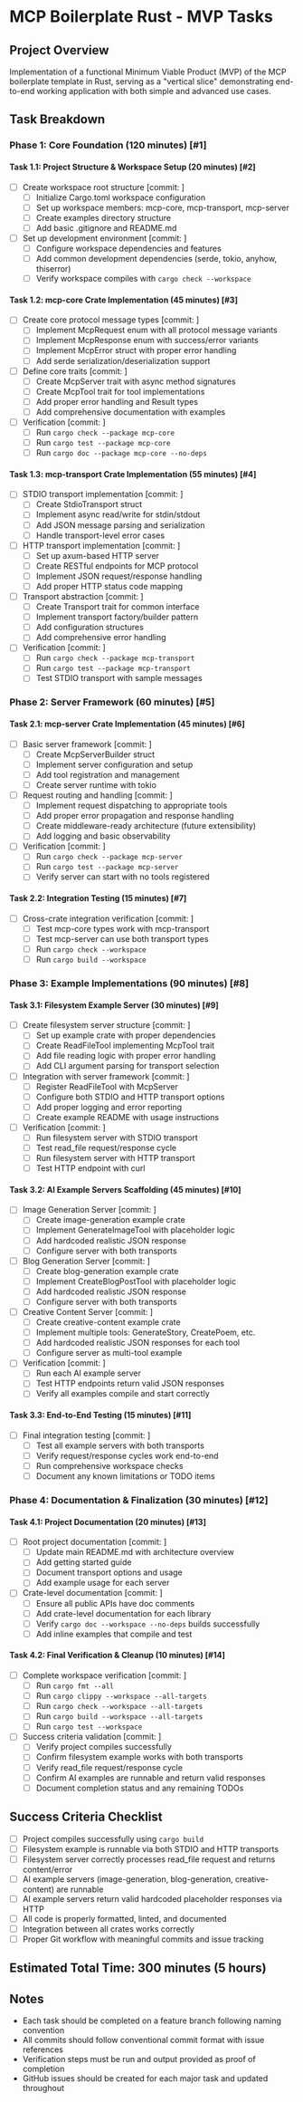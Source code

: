 # MCP Boilerplate Rust - MVP Tasks

## Project Overview
Implementation of a functional Minimum Viable Product (MVP) of the MCP boilerplate template in Rust, serving as a "vertical slice" demonstrating end-to-end working application with both simple and advanced use cases.

## Task Breakdown

### Phase 1: Core Foundation (120 minutes) [#1]

#### Task 1.1: Project Structure & Workspace Setup (20 minutes) [#2]
- [ ] Create workspace root structure [commit: ]
  - [ ] Initialize Cargo.toml workspace configuration
  - [ ] Set up workspace members: mcp-core, mcp-transport, mcp-server
  - [ ] Create examples directory structure
  - [ ] Add basic .gitignore and README.md
- [ ] Set up development environment [commit: ]
  - [ ] Configure workspace dependencies and features
  - [ ] Add common development dependencies (serde, tokio, anyhow, thiserror)
  - [ ] Verify workspace compiles with `cargo check --workspace`

#### Task 1.2: mcp-core Crate Implementation (45 minutes) [#3]
- [ ] Create core protocol message types [commit: ]
  - [ ] Implement McpRequest enum with all protocol message variants
  - [ ] Implement McpResponse enum with success/error variants
  - [ ] Implement McpError struct with proper error handling
  - [ ] Add serde serialization/deserialization support
- [ ] Define core traits [commit: ]
  - [ ] Create McpServer trait with async method signatures
  - [ ] Create McpTool trait for tool implementations
  - [ ] Add proper error handling and Result types
  - [ ] Add comprehensive documentation with examples
- [ ] Verification [commit: ]
  - [ ] Run `cargo check --package mcp-core`
  - [ ] Run `cargo test --package mcp-core`
  - [ ] Run `cargo doc --package mcp-core --no-deps`

#### Task 1.3: mcp-transport Crate Implementation (55 minutes) [#4]
- [ ] STDIO transport implementation [commit: ]
  - [ ] Create StdioTransport struct
  - [ ] Implement async read/write for stdin/stdout
  - [ ] Add JSON message parsing and serialization
  - [ ] Handle transport-level error cases
- [ ] HTTP transport implementation [commit: ]
  - [ ] Set up axum-based HTTP server
  - [ ] Create RESTful endpoints for MCP protocol
  - [ ] Implement JSON request/response handling
  - [ ] Add proper HTTP status code mapping
- [ ] Transport abstraction [commit: ]
  - [ ] Create Transport trait for common interface
  - [ ] Implement transport factory/builder pattern
  - [ ] Add configuration structures
  - [ ] Add comprehensive error handling
- [ ] Verification [commit: ]
  - [ ] Run `cargo check --package mcp-transport`
  - [ ] Run `cargo test --package mcp-transport`
  - [ ] Test STDIO transport with sample messages

### Phase 2: Server Framework (60 minutes) [#5]

#### Task 2.1: mcp-server Crate Implementation (45 minutes) [#6]
- [ ] Basic server framework [commit: ]
  - [ ] Create McpServerBuilder struct
  - [ ] Implement server configuration and setup
  - [ ] Add tool registration and management
  - [ ] Create server runtime with tokio
- [ ] Request routing and handling [commit: ]
  - [ ] Implement request dispatching to appropriate tools
  - [ ] Add proper error propagation and response handling
  - [ ] Create middleware-ready architecture (future extensibility)
  - [ ] Add logging and basic observability
- [ ] Verification [commit: ]
  - [ ] Run `cargo check --package mcp-server`
  - [ ] Run `cargo test --package mcp-server`
  - [ ] Verify server can start with no tools registered

#### Task 2.2: Integration Testing (15 minutes) [#7]
- [ ] Cross-crate integration verification [commit: ]
  - [ ] Test mcp-core types work with mcp-transport
  - [ ] Test mcp-server can use both transport types
  - [ ] Run `cargo check --workspace`
  - [ ] Run `cargo build --workspace`

### Phase 3: Example Implementations (90 minutes) [#8]

#### Task 3.1: Filesystem Example Server (30 minutes) [#9]
- [ ] Create filesystem server structure [commit: ]
  - [ ] Set up example crate with proper dependencies
  - [ ] Create ReadFileTool implementing McpTool trait
  - [ ] Add file reading logic with proper error handling
  - [ ] Add CLI argument parsing for transport selection
- [ ] Integration with server framework [commit: ]
  - [ ] Register ReadFileTool with McpServer
  - [ ] Configure both STDIO and HTTP transport options
  - [ ] Add proper logging and error reporting
  - [ ] Create example README with usage instructions
- [ ] Verification [commit: ]
  - [ ] Run filesystem server with STDIO transport
  - [ ] Test read_file request/response cycle
  - [ ] Run filesystem server with HTTP transport
  - [ ] Test HTTP endpoint with curl

#### Task 3.2: AI Example Servers Scaffolding (45 minutes) [#10]
- [ ] Image Generation Server [commit: ]
  - [ ] Create image-generation example crate
  - [ ] Implement GenerateImageTool with placeholder logic
  - [ ] Add hardcoded realistic JSON response
  - [ ] Configure server with both transports
- [ ] Blog Generation Server [commit: ]
  - [ ] Create blog-generation example crate
  - [ ] Implement CreateBlogPostTool with placeholder logic
  - [ ] Add hardcoded realistic JSON response
  - [ ] Configure server with both transports
- [ ] Creative Content Server [commit: ]
  - [ ] Create creative-content example crate
  - [ ] Implement multiple tools: GenerateStory, CreatePoem, etc.
  - [ ] Add hardcoded realistic JSON responses for each tool
  - [ ] Configure server as multi-tool example
- [ ] Verification [commit: ]
  - [ ] Run each AI example server
  - [ ] Test HTTP endpoints return valid JSON responses
  - [ ] Verify all examples compile and start correctly

#### Task 3.3: End-to-End Testing (15 minutes) [#11]
- [ ] Final integration testing [commit: ]
  - [ ] Test all example servers with both transports
  - [ ] Verify request/response cycles work end-to-end
  - [ ] Run comprehensive workspace checks
  - [ ] Document any known limitations or TODO items

### Phase 4: Documentation & Finalization (30 minutes) [#12]

#### Task 4.1: Project Documentation (20 minutes) [#13]
- [ ] Root project documentation [commit: ]
  - [ ] Update main README.md with architecture overview
  - [ ] Add getting started guide
  - [ ] Document transport options and usage
  - [ ] Add example usage for each server
- [ ] Crate-level documentation [commit: ]
  - [ ] Ensure all public APIs have doc comments
  - [ ] Add crate-level documentation for each library
  - [ ] Verify `cargo doc --workspace --no-deps` builds successfully
  - [ ] Add inline examples that compile and test

#### Task 4.2: Final Verification & Cleanup (10 minutes) [#14]
- [ ] Complete workspace verification [commit: ]
  - [ ] Run `cargo fmt --all`
  - [ ] Run `cargo clippy --workspace --all-targets`
  - [ ] Run `cargo check --workspace --all-targets`
  - [ ] Run `cargo build --workspace --all-targets`
  - [ ] Run `cargo test --workspace`
- [ ] Success criteria validation [commit: ]
  - [ ] Verify project compiles successfully
  - [ ] Confirm filesystem example works with both transports
  - [ ] Verify read_file request/response cycle
  - [ ] Confirm AI examples are runnable and return valid responses
  - [ ] Document completion status and any remaining TODOs

## Success Criteria Checklist

- [ ] Project compiles successfully using `cargo build`
- [ ] Filesystem example is runnable via both STDIO and HTTP transports
- [ ] Filesystem server correctly processes read_file request and returns content/error
- [ ] AI example servers (image-generation, blog-generation, creative-content) are runnable
- [ ] AI example servers return valid hardcoded placeholder responses via HTTP
- [ ] All code is properly formatted, linted, and documented
- [ ] Integration between all crates works correctly
- [ ] Proper Git workflow with meaningful commits and issue tracking

## Estimated Total Time: 300 minutes (5 hours)

## Notes
- Each task should be completed on a feature branch following naming convention
- All commits should follow conventional commit format with issue references
- Verification steps must be run and output provided as proof of completion
- GitHub issues should be created for each major task and updated throughout